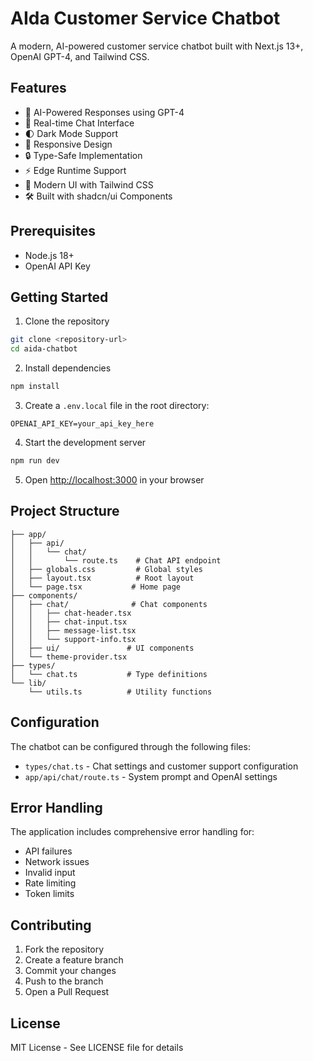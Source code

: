 # AIda Customer Service Chatbot

A modern, AI-powered customer service chatbot built with Next.js 13+, OpenAI GPT-4, and Tailwind CSS.

## Features

- 🤖 AI-Powered Responses using GPT-4
- 💬 Real-time Chat Interface
- 🌓 Dark Mode Support
- 📱 Responsive Design
- 🔒 Type-Safe Implementation
- ⚡ Edge Runtime Support
- 🎨 Modern UI with Tailwind CSS
- 🛠️ Built with shadcn/ui Components

## Prerequisites

- Node.js 18+
- OpenAI API Key

## Getting Started

1. Clone the repository
```bash
git clone <repository-url>
cd aida-chatbot
```

2. Install dependencies
```bash
npm install
```

3. Create a `.env.local` file in the root directory:
```env
OPENAI_API_KEY=your_api_key_here
```

4. Start the development server
```bash
npm run dev
```

5. Open [http://localhost:3000](http://localhost:3000) in your browser

## Project Structure

```
├── app/
│   ├── api/
│   │   └── chat/
│   │       └── route.ts    # Chat API endpoint
│   ├── globals.css         # Global styles
│   ├── layout.tsx          # Root layout
│   └── page.tsx           # Home page
├── components/
│   ├── chat/              # Chat components
│   │   ├── chat-header.tsx
│   │   ├── chat-input.tsx
│   │   ├── message-list.tsx
│   │   └── support-info.tsx
│   ├── ui/               # UI components
│   └── theme-provider.tsx
├── types/
│   └── chat.ts           # Type definitions
└── lib/
    └── utils.ts          # Utility functions
```

## Configuration

The chatbot can be configured through the following files:

- `types/chat.ts` - Chat settings and customer support configuration
- `app/api/chat/route.ts` - System prompt and OpenAI settings

## Error Handling

The application includes comprehensive error handling for:
- API failures
- Network issues
- Invalid input
- Rate limiting
- Token limits

## Contributing

1. Fork the repository
2. Create a feature branch
3. Commit your changes
4. Push to the branch
5. Open a Pull Request

## License

MIT License - See LICENSE file for details